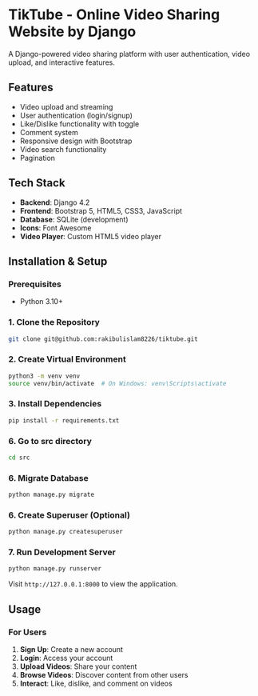 # TikTube - Online Video Sharing Website by Django

A Django-powered video sharing platform with user authentication, video upload, and interactive features.

## Features

- Video upload and streaming
- User authentication (login/signup)
- Like/Dislike functionality with toggle
- Comment system
- Responsive design with Bootstrap
- Video search functionality
- Pagination

## Tech Stack

- **Backend**: Django 4.2
- **Frontend**: Bootstrap 5, HTML5, CSS3, JavaScript
- **Database**: SQLite (development)
- **Icons**: Font Awesome
- **Video Player**: Custom HTML5 video player

## Installation & Setup

### Prerequisites
- Python 3.10+

### 1. Clone the Repository
```bash
git clone git@github.com:rakibulislam8226/tiktube.git
```

### 2. Create Virtual Environment
```bash
python3 -m venv venv
source venv/bin/activate  # On Windows: venv\Scripts\activate
```

### 3. Install Dependencies
```bash
pip install -r requirements.txt
```

### 6. Go to src directory
```bash
cd src
```

### 6. Migrate Database
```bash
python manage.py migrate
```

### 6. Create Superuser (Optional)
```bash
python manage.py createsuperuser
```

### 7. Run Development Server
```bash
python manage.py runserver
```

Visit `http://127.0.0.1:8000` to view the application.

## Usage

### For Users
1. **Sign Up**: Create a new account
2. **Login**: Access your account
3. **Upload Videos**: Share your content
4. **Browse Videos**: Discover content from other users
5. **Interact**: Like, dislike, and comment on videos
